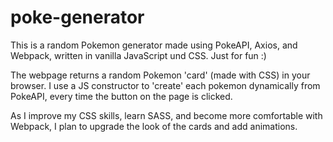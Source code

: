 # poke-generator
This is a random Pokemon generator made using PokeAPI, Axios, and Webpack, written in vanilla JavaScript und CSS. Just for fun :)

The webpage returns a random Pokemon 'card' (made with CSS) in your browser. I use a JS constructor to 'create' each pokemon dynamically from PokeAPI, every time the button on the page is clicked. 

As I improve my CSS skills, learn SASS, and become more comfortable with Webpack, I plan to upgrade the look of the cards and add animations.
